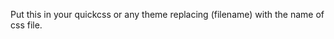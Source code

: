 Put this in your quickcss or any theme replacing (filename) with the name of css file.

``` @import url("https://uzamapg.github.io/PC-theme/snippets/**filename**.css");
